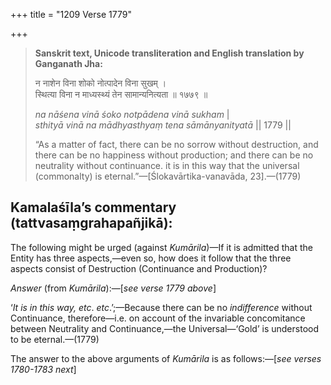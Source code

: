 +++
title = "1209 Verse 1779"

+++
> **Sanskrit text, Unicode transliteration and English translation by Ganganath Jha:** 
>
> न नाशेन विना शोको नोत्पादेन विना सुखम् ।  
> स्थित्या विना न माध्यस्थ्यं तेन सामान्यनित्यता ॥ १७७९ ॥ 
>
> *na nāśena vinā śoko notpādena vinā sukham* \|  
> *sthityā vinā na mādhyasthyaṃ tena sāmānyanityatā* \|\| 1779 \|\| 
>
> “As a matter of fact, there can be no sorrow without destruction, and there can be no happiness without production; and there can be no neutrality without continuance. it is in this way that the universal (commonalty) is eternal.”—[Ślokavārtika-vanavāda, 23].—(1779)



## Kamalaśīla’s commentary (tattvasaṃgrahapañjikā):

The following might be urged (against *Kumārila*)—If it is admitted that the Entity has three aspects,—even so, how does it follow that the three aspects consist of Destruction (Continuance and Production)?

*Answer* (from *Kumārila*):—[*see verse 1779 above*]

‘*It is in this way, etc*. *etc*.’;—Because there can be no *indifference* without Continuance, therefore—i.e. on account of the invariable concomitance between Neutrality and Continuance,—the Universal—‘Gold’ is understood to be eternal.—(1779)

The answer to the above arguments of *Kumārila* is as follows:—[*see verses 1780-1783 next*]


